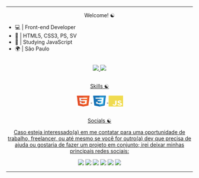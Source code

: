 <hr>
<div align="center">
Welcome! ☯️
</div>

- 💻 | Front-end Developer
- 🧠 | HTML5, CSS3, PS, SV
- 📖 | Studying JavaScript
- 🌍 | São Paulo

##

<div align="center">
  <a href="https://github.com/kaicdeldebbio">
  <img height="150em" src="https://github-readme-stats.vercel.app/api?username=kaicdeldebbio&show_icons=true&theme=#&include_all_commits=true&count_private=true"/>
  <img height="150em" src="https://github-readme-stats.vercel.app/api/top-langs/?username=kaicdeldebbio&layout=compact&langs_count=7&theme=#"/>
</div>

##

<div align="center">
  Skills ☯️
</div>
  
<div align="center" style="display: inline_block"><br>
  <img align="center" alt="Kaic-HTML" height="30" width="40" src="https://raw.githubusercontent.com/devicons/devicon/master/icons/html5/html5-original.svg">
  <img align="center" alt="Kaic-CSS" height="30" width="40" src="https://raw.githubusercontent.com/devicons/devicon/master/icons/css3/css3-original.svg">
  <img align="center" alt="Kaic-Js" height="30" width="40" src="https://raw.githubusercontent.com/devicons/devicon/master/icons/javascript/javascript-plain.svg">
</div>

##

<div align="center">
  Socials ☯️
<br>
  
Caso esteja interessado(a) em me contatar para uma oportunidade de trabalho, freelancer, ou até mesmo se você for outro(a) dev que precisa de ajuda ou gostaria de fazer   um projeto em conjunto; irei deixar minhas principais redes sociais:
</div>

<div align="center"> 
  <a href="https://www.youtube.com/channel/UCRBhQIWkTKPwwFhFx5kl26g" target="_blank"><img src="https://img.shields.io/badge/YouTube-FF0000?style=for-the-badge&logo=youtube&logoColor=white" target="_blank"></a>
    <a href="https://twitter.com/kaicdeldebbio" target="_blank"><img src="https://img.shields.io/badge/Twitter-1DA1F2?style=for-the-badge&logo=twitter&logoColor=white" target="_blank"></a>
  <a href="https://instagram.com/kaicdeldebbio" target="_blank"><img src="https://img.shields.io/badge/-Instagram-%23E4405F?style=for-the-badge&logo=instagram&logoColor=white" target="_blank"></a>
 	<a href="https://www.twitch.tv/kaicdeldebbio" target="_blank"><img src="https://img.shields.io/badge/Twitch-9146FF?style=for-the-badge&logo=twitch&logoColor=white" target="_blank"></a>
 <a href="https://discord.gg/Aq5cdnRSKw" target="_blank"><img src="https://img.shields.io/badge/Discord-7289DA?style=for-the-badge&logo=discord&logoColor=white" target="_blank"></a> 
  <a href = "mailto:kaicdeldebbio@gmail.com"><img src="https://img.shields.io/badge/-Gmail-%23333?style=for-the-badge&logo=gmail&logoColor=white" target="_blank"></a>

  <hr>
